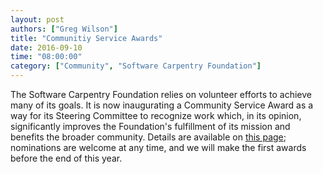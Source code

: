 ```yaml
---
layout: post
authors: ["Greg Wilson"]
title: "Communitiy Service Awards"
date: 2016-09-10
time: "08:00:00"
category: ["Community", "Software Carpentry Foundation"]
---
```


The Software Carpentry Foundation relies on volunteer efforts to
achieve many of its goals. It is now inaugurating a Community Service
Award as a way for its Steering Committee to recognize work which, in
its opinion, significantly improves the Foundation's fulfillment of
its mission and benefits the broader community.  Details are available
on [this page]({{site.url}}/scf/awards/); nominations are welcome at
any time, and we will make the first awards before the end of this
year.
